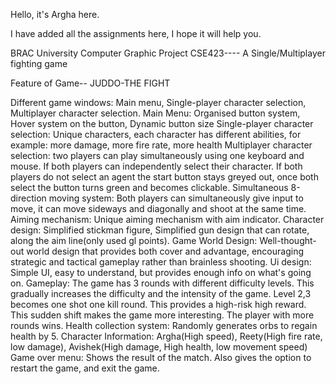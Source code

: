 Hello, it's Argha here. 


I have added all the assignments here, I hope it will help you. 


BRAC University Computer Graphic Project CSE423---- A Single/Multiplayer fighting game

Feature of Game--
                                         JUDDO-THE FIGHT


Different game windows: Main menu, Single-player character selection, Multiplayer character selection.
Main Menu: Organised button system, Hover system on the button, Dynamic button size 
Single-player character selection: Unique characters, each character has different abilities, for example: more damage, more fire rate, more health
Multiplayer character selection: two players can play simultaneously using one keyboard and mouse. If both players can independently select their character. If both players do not select an agent the start button stays greyed out, once both select the button turns green and becomes clickable.
Simultaneous 8-direction moving system: Both players can simultaneously give input to move, it can move sideways and diagonally and shoot at the same time.
Aiming mechanism: Unique aiming mechanism with aim indicator. 
Character design: Simplified stickman figure, Simplified gun design that can rotate, along the aim line(only used gl points).
Game World Design: Well-thought-out world design that provides both cover and advantage, encouraging strategic and tactical gameplay rather than brainless shooting.
Ui design: Simple UI, easy to understand, but provides enough info on what's going on. 
Gameplay: The game has 3 rounds with different difficulty levels. This gradually increases the difficulty and the intensity of the game. Level 2,3 becomes one shot one kill round. This provides a high-risk high reward. This sudden shift makes the game more interesting. The player with more rounds wins.
Health collection system: Randomly generates orbs to regain health by 5. 
Character Information: Argha(High speed), Reety(High fire rate, low damage), Avishek(High damage, High health, low movement speed)
Game over menu: Shows the result of the match. Also gives the option to restart the game, and exit the game.

